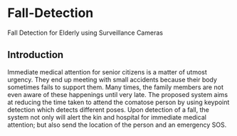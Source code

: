 # Fall-Detection
Fall Detection for Elderly using Surveillance Cameras  



## Introduction 
Immediate medical attention for senior citizens is a matter of utmost urgency. They end up meeting with small accidents because their body sometimes fails to support them. Many times, the family members are not even aware of these happenings until very late. The proposed system aims at reducing the time taken to attend the comatose person by using keypoint detection which detects different poses. Upon detection of a  fall, the system not only will alert the kin and hospital for immediate medical attention; but also send the location of the person and an emergency SOS.
